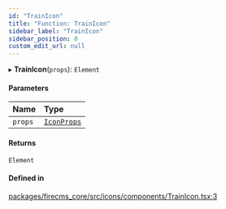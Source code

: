 ```yaml
---
id: "TrainIcon"
title: "Function: TrainIcon"
sidebar_label: "TrainIcon"
sidebar_position: 0
custom_edit_url: null
---
```


▸ **TrainIcon**(`props`): `Element`

#### Parameters

| Name | Type |
| :------ | :------ |
| `props` | [`IconProps`](../types/IconProps.md) |

#### Returns

`Element`

#### Defined in

[packages/firecms_core/src/icons/components/TrainIcon.tsx:3](https://github.com/FireCMSco/firecms/blob/d45f3739/packages/firecms_core/src/icons/components/TrainIcon.tsx#L3)
